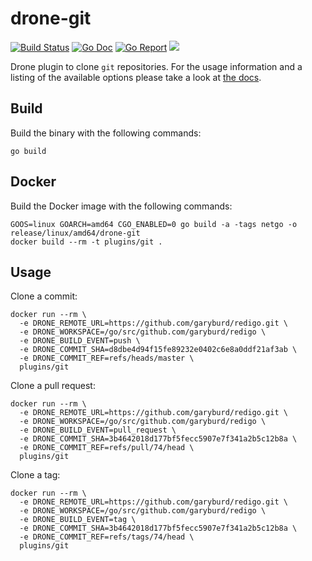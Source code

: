 # drone-git

[![Build Status](http://beta.drone.io/api/badges/drone-plugins/drone-git/status.svg)](http://beta.drone.io/drone-plugins/drone-git)
[![Go Doc](https://godoc.org/github.com/drone-plugins/drone-git?status.svg)](http://godoc.org/github.com/drone-plugins/drone-git)
[![Go Report](https://goreportcard.com/badge/github.com/drone-plugins/drone-git)](https://goreportcard.com/report/github.com/drone-plugins/drone-git)
[![](https://images.microbadger.com/badges/image/plugins/git.svg)](https://microbadger.com/images/plugins/git "Get your own image badge on microbadger.com")

Drone plugin to clone `git` repositories. For the usage information and a listing of the available options please take a look at [the docs](http://plugins.drone.io/drone-plugins/drone-git).

## Build

Build the binary with the following commands:

```
go build
```

## Docker

Build the Docker image with the following commands:

```
GOOS=linux GOARCH=amd64 CGO_ENABLED=0 go build -a -tags netgo -o release/linux/amd64/drone-git
docker build --rm -t plugins/git .
```

## Usage

Clone a commit:

```
docker run --rm \
  -e DRONE_REMOTE_URL=https://github.com/garyburd/redigo.git \
  -e DRONE_WORKSPACE=/go/src/github.com/garyburd/redigo \
  -e DRONE_BUILD_EVENT=push \
  -e DRONE_COMMIT_SHA=d8dbe4d94f15fe89232e0402c6e8a0ddf21af3ab \
  -e DRONE_COMMIT_REF=refs/heads/master \
  plugins/git
```

Clone a pull request:

```
docker run --rm \
  -e DRONE_REMOTE_URL=https://github.com/garyburd/redigo.git \
  -e DRONE_WORKSPACE=/go/src/github.com/garyburd/redigo \
  -e DRONE_BUILD_EVENT=pull_request \
  -e DRONE_COMMIT_SHA=3b4642018d177bf5fecc5907e7f341a2b5c12b8a \
  -e DRONE_COMMIT_REF=refs/pull/74/head \
  plugins/git
```

Clone a tag:

```
docker run --rm \
  -e DRONE_REMOTE_URL=https://github.com/garyburd/redigo.git \
  -e DRONE_WORKSPACE=/go/src/github.com/garyburd/redigo \
  -e DRONE_BUILD_EVENT=tag \
  -e DRONE_COMMIT_SHA=3b4642018d177bf5fecc5907e7f341a2b5c12b8a \
  -e DRONE_COMMIT_REF=refs/tags/74/head \
  plugins/git
```
